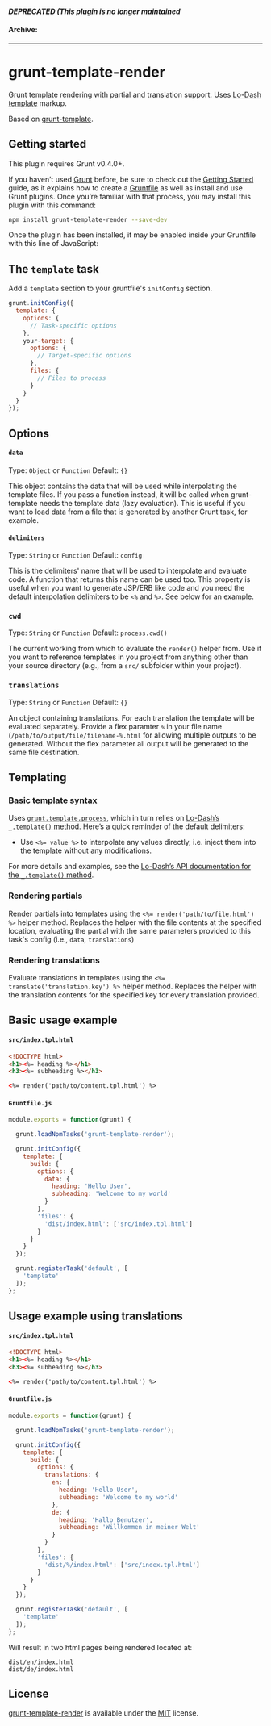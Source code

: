 #### *DEPRECATED (This plugin is no longer maintained*
#### Archive:

---

# grunt-template-render

Grunt template rendering with partial and translation support.
Uses [Lo-Dash template](http://lodash.com/docs/#template) markup.

Based on [grunt-template](https://github.com/mathiasbynens/grunt-template).

## Getting started

This plugin requires Grunt v0.4.0+.

If you haven’t used [Grunt](http://gruntjs.com/) before, be sure to check out the [Getting Started](http://gruntjs.com/getting-started) guide, as it explains how to create a [Gruntfile](http://gruntjs.com/sample-gruntfile) as well as install and use Grunt plugins. Once you’re familiar with that process, you may install this plugin with this command:

```bash
npm install grunt-template-render --save-dev
```

Once the plugin has been installed, it may be enabled inside your Gruntfile with this line of JavaScript:

## The `template` task

Add a `template` section to your gruntfile's `initConfig` section.

```js
grunt.initConfig({
  template: {
    options: {
      // Task-specific options
    },
    your-target: {
      options: {
        // Target-specific options
      },
      files: {
        // Files to process
      }
    }
  }
});
```

## Options

#### `data`
Type: `Object` or `Function`
Default: `{}`

This object contains the data that will be used while interpolating the template files. If you pass a function instead, it will be called when grunt-template needs the template data (lazy evaluation). This is useful if you want to load data from a file that is generated by another Grunt task, for example.

#### `delimiters`
Type: `String` or `Function`
Default: `config`

This is the delimiters' name that will be used to interpolate and evaluate code. A function that returns this name can be used too.
This property is useful when you want to generate JSP/ERB like code and you need the default interpolation delimiters to be `<%` and `%>`. See below for an example.

### `cwd`
Type: `String` or `Function`
Default: `process.cwd()`

The current working from which to evaluate the `render()` helper from. Use if you want to reference templates in you project from anything other than your source directory (e.g., from a `src/` subfolder within your project).

### `translations`
Type: `String` or `Function`
Default: `{}`

An object containing translations. For each translation the template will be evaluated separately. Provide a flex paramter `%` in your file name (`/path/to/output/file/filename-%.html` for allowing multiple outputs to be generated. Without the flex parameter all output will be generated to the same file destination.

## Templating

### Basic template syntax

Uses [`grunt.template.process`](https://github.com/gruntjs/grunt/wiki/grunt.template#wiki-grunt-template-process), which in turn relies on [Lo-Dash’s `_.template()` method](http://lodash.com/docs#template). Here’s a quick reminder of the default delimiters:

* Use `<%= value %>` to interpolate any values directly, i.e. inject them into the template without any modifications.

For more details and examples, see the [Lo-Dash’s API documentation for the `_.template()` method](http://lodash.com/docs#template).

### Rendering partials

Render partials into templates using the `<%= render('path/to/file.html') %>` helper method. Replaces the helper with the file contents at the specified location, evaluating the partial with the same parameters provided to this task's config (i.e., `data`, `translations`)

### Rendering translations

Evaluate translations in templates using the `<%= translate('translation.key') %>` helper method. Replaces the helper with the translation contents for the specified key for every translation provided.

## Basic usage example

#### `src/index.tpl.html`

```html
<!DOCTYPE html>
<h1><%= heading %></h1>
<h3><%= subheading %></h3>

<%= render('path/to/content.tpl.html') %>
```

#### `Gruntfile.js`

```js
module.exports = function(grunt) {

  grunt.loadNpmTasks('grunt-template-render');

  grunt.initConfig({
    template: {
      build: {
        options: {
          data: {
            heading: 'Hello User',
            subheading: 'Welcome to my world'
          }
        },
        'files': {
          'dist/index.html': ['src/index.tpl.html']
        }
      }
    }
  });

  grunt.registerTask('default', [
    'template'
  ]);
};
```

## Usage example using translations

#### `src/index.tpl.html`

```html
<!DOCTYPE html>
<h1><%= heading %></h1>
<h3><%= subheading %></h3>

<%= render('path/to/content.tpl.html') %>
```

#### `Gruntfile.js`

```js
module.exports = function(grunt) {

  grunt.loadNpmTasks('grunt-template-render');

  grunt.initConfig({
    template: {
      build: {
        options: {
          translations: {
            en: {
              heading: 'Hello User',
              subheading: 'Welcome to my world'
            },
            de: {
              heading: 'Hallo Benutzer',
              subheading: 'Willkommen in meiner Welt'
            }
          }
        },
        'files': {
          'dist/%/index.html': ['src/index.tpl.html']
        }
      }
    }
  });

  grunt.registerTask('default', [
    'template'
  ]);
};
```
Will result in two html pages being rendered located at:

```
dist/en/index.html
dist/de/index.html
```


## License

[grunt-template-render](#) is available under the [MIT](http://mths.be/mit) license.

